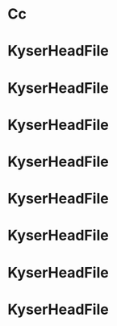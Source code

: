 # Cc
# KyserHeadFile
# KyserHeadFile
# KyserHeadFile
# KyserHeadFile
# KyserHeadFile
# KyserHeadFile
# KyserHeadFile
# KyserHeadFile
